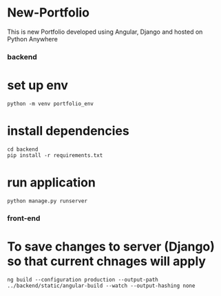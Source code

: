 # New-Portfolio
This is new Portfolio developed using Angular, Django and hosted on Python Anywhere

### backend
# set up env
    python -m venv portfolio_env

# install dependencies 
    cd backend
    pip install -r requirements.txt

# run application
    python manage.py runserver

### front-end
# To save changes to server (Django) so that current chnages will apply
    ng build --configuration production --output-path ../backend/static/angular-build --watch --output-hashing none
